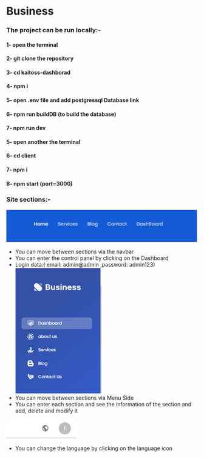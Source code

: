 # Business


### The project can be run locally:-
#### 1- open the terminal
#### 2- git clone the repository
#### 3- cd kaitoss-dashborad
#### 4- npm i
#### 5- open .env file and add postgressql Database link
#### 6- npm run buildDB (to build the database)
#### 7- npm run dev
#### 5- open another  the terminal
#### 6- cd client
#### 7-  npm i
#### 8- npm start (port=3000)


### Site sections:-
![](img/1.png)
* You can move between sections via the navbar
* You can enter the control panel by clicking on the Dashboard
* Login data:( email: admin@admin ,password: admin123)
![](img/2.png)
* You can move between sections via Menu Side
* You can enter each section and see the information of the section and add, delete and modify it

![](img/3.png)
* You can change the language by clicking on the language icon








